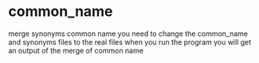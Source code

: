 # common_name
merge synonyms common name 
you need to change the common_name and synonyms files to the real files
when you run the program you will get an output of the merge of common name
